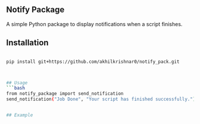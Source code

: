 ## Notify Package

A simple Python package to display notifications when a script finishes.

## Installation

```bash

pip install git+https://github.com/akhilkrishnar0/notify_pack.git



## Usage
```bash
from notify_package import send_notification
send_notification("Job Done", "Your script has finished successfully.")


## Example
